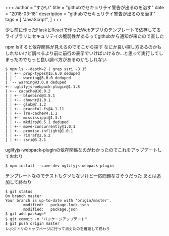 +++
author = "すかい"
title = "githubでセキュリテイ警告が出るのを治す"
date = "2018-03-18"
description = "githubでセキュリテイ警告が出るのを治す"
tags = [
    "JavaScript",
]
+++

少し前に作ったFlaskとReactで作ったWebアプリのテンプレートで依存してるライブラリにセキュリテイの脆弱性があるってgithubから通知が来たので直した

npm lsすると依存関係が見えるのでそこから探す
なにか良い探し方あるのかもしれないけど調べるより前に前行の表示でいけばいけるか…と思って実行してしまったのでもっと良い調べ方があるのかもしれない

```
$ npm ls --depth=2 | grep ssri -B 15
| | +-- prop-types@15.6.0 deduped
| | `-- warning@3.0.0 deduped
| `-- warning@3.0.0 deduped
+-- uglifyjs-webpack-plugin@1.1.8
| +-- cacache@10.0.2
| | +-- bluebird@3.5.1
| | +-- chownr@1.0.1
| | +-- glob@7.1.2
| | +-- graceful-fs@4.1.11
| | +-- lru-cache@4.1.1
| | +-- mississippi@1.3.1
| | +-- mkdirp@0.5.1 deduped
| | +-- move-concurrently@1.0.1
| | +-- promise-inflight@1.0.1
| | +-- rimraf@2.6.2
| | +-- ssri@5.2.1
```

uglifyjs-webpack-pluginの依存関係なのがわかったのでこれをアップデートしておわり

```
$ npm install --save-dev uglifyjs-webpack-plugin
```

テンプレートなのでテストもクソもないけど一応問題なさそうだった
あとは追加して終わり

```
$ git status
On branch master
Your branch is up-to-date with 'origin/master'.
        modified:   package-lock.json
        modified:   package.json
$ git add package*
$ git commit -m "パッケージアップデート"
$ git push origin master
レポジトリのトップページに行って消えたのを確認して終わり
```
